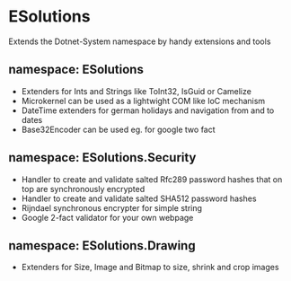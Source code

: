 # ESolutions
Extends the Dotnet-System namespace by handy extensions and tools

## namespace: ESolutions
* Extenders for Ints and Strings like ToInt32, IsGuid or Camelize
* Microkernel can be used as a lightwight COM like IoC mechanism
* DateTime extenders for german holidays and navigation from and to dates
* Base32Encoder can be used eg. for google two fact

## namespace: ESolutions.Security
* Handler to create and validate salted Rfc289 password hashes that on top are synchronously encrypted
* Handler to create and validate salted SHA512 password hashes
* Rijndael synchronous encrypter for simple string
* Google 2-fact validator for your own webpage

## namespace: ESolutions.Drawing
* Extenders for Size, Image and Bitmap to size, shrink and crop images

